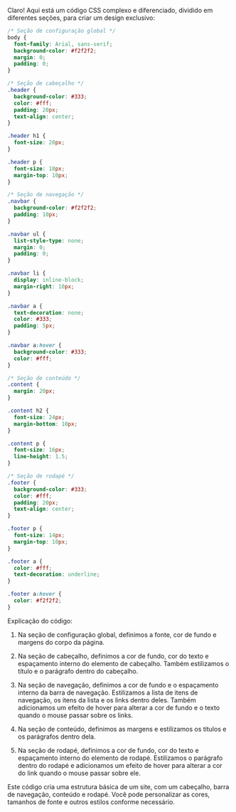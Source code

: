 Claro! Aqui está um código CSS complexo e diferenciado, dividido em diferentes seções, para criar um design exclusivo:

```css
/* Seção de configuração global */
body {
  font-family: Arial, sans-serif;
  background-color: #f2f2f2;
  margin: 0;
  padding: 0;
}

/* Seção de cabeçalho */
.header {
  background-color: #333;
  color: #fff;
  padding: 20px;
  text-align: center;
}

.header h1 {
  font-size: 28px;
}

.header p {
  font-size: 18px;
  margin-top: 10px;
}

/* Seção de navegação */
.navbar {
  background-color: #f2f2f2;
  padding: 10px;
}

.navbar ul {
  list-style-type: none;
  margin: 0;
  padding: 0;
}

.navbar li {
  display: inline-block;
  margin-right: 10px;
}

.navbar a {
  text-decoration: none;
  color: #333;
  padding: 5px;
}

.navbar a:hover {
  background-color: #333;
  color: #fff;
}

/* Seção de conteúdo */
.content {
  margin: 20px;
}

.content h2 {
  font-size: 24px;
  margin-bottom: 10px;
}

.content p {
  font-size: 16px;
  line-height: 1.5;
}

/* Seção de rodapé */
.footer {
  background-color: #333;
  color: #fff;
  padding: 20px;
  text-align: center;
}

.footer p {
  font-size: 14px;
  margin-top: 10px;
}

.footer a {
  color: #fff;
  text-decoration: underline;
}

.footer a:hover {
  color: #f2f2f2;
}
```

Explicação do código:

1. Na seção de configuração global, definimos a fonte, cor de fundo e margens do corpo da página.

2. Na seção de cabeçalho, definimos a cor de fundo, cor do texto e espaçamento interno do elemento de cabeçalho. Também estilizamos o título e o parágrafo dentro do cabeçalho.

3. Na seção de navegação, definimos a cor de fundo e o espaçamento interno da barra de navegação. Estilizamos a lista de itens de navegação, os itens da lista e os links dentro deles. Também adicionamos um efeito de hover para alterar a cor de fundo e o texto quando o mouse passar sobre os links.

4. Na seção de conteúdo, definimos as margens e estilizamos os títulos e os parágrafos dentro dela.

5. Na seção de rodapé, definimos a cor de fundo, cor do texto e espaçamento interno do elemento de rodapé. Estilizamos o parágrafo dentro do rodapé e adicionamos um efeito de hover para alterar a cor do link quando o mouse passar sobre ele.

Este código cria uma estrutura básica de um site, com um cabeçalho, barra de navegação, conteúdo e rodapé. Você pode personalizar as cores, tamanhos de fonte e outros estilos conforme necessário.